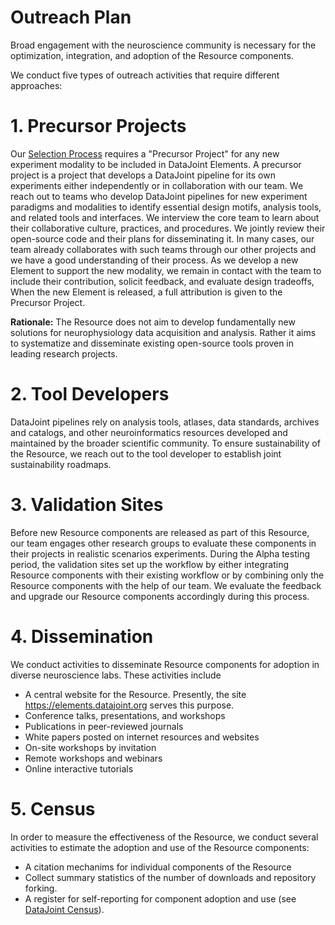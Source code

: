 # Outreach Plan

Broad engagement with the neuroscience community is necessary for the optimization, integration, and adoption of the Resource components.

We conduct five types of outreach activities that require different approaches:

# 1. Precursor Projects

Our [Selection Process](selection.md) requires a "Precursor Project" for any new experiment modality to be included in DataJoint Elements.
A precursor project is a project that develops a DataJoint pipeline for its own experiments either independently or in collaboration with our team.
We reach out to teams who develop DataJoint pipelines for new experiment paradigms and modalities to identify essential design motifs, analysis tools, and related tools and interfaces.
We interview the core team to learn about their collaborative culture, practices, and procedures.
We jointly review their open-source code and their plans for disseminating it.
In many cases, our team already collaborates with such teams through our other projects and we have a good understanding of their process.
As we develop a new Element to support the new modality, we remain in contact with the team to include their contribution, solicit feedback, and evaluate design tradeoffs,  
When the new Element is released, a full attribution is given to the Precursor Project.

**Rationale:** The Resource does not aim to develop fundamentally new solutions for neurophysiology data acquisition and analysis. Rather it aims to systematize and disseminate existing open-source tools proven in leading research projects.

# 2. Tool Developers

DataJoint pipelines rely on analysis tools, atlases, data standards, archives and catalogs, and other neuroinformatics resources developed and maintained by the broader scientific community.
To ensure sustainability of the Resource, we reach out to the tool developer to establish joint sustainability roadmaps.

# 3. Validation Sites

Before new Resource components are released as part of this Resource, our team engages other research groups to evaluate these components in their projects in realistic scenarios experiments. During the Alpha testing period, the validation sites set up the workflow by either integrating Resource components with their existing workflow or by combining only the Resource components with the help of our team. We evaluate the feedback and upgrade our Resource components accordingly during this process.

# 4. Dissemination

We conduct activities to disseminate Resource components for adoption in diverse neuroscience labs. These activities include

- A central website for the Resource. Presently, the site https://elements.datajoint.org serves this purpose.
- Conference talks, presentations, and workshops
- Publications in peer-reviewed journals
- White papers posted on internet resources and websites
- On-site workshops by invitation
- Remote workshops and webinars
- Online interactive tutorials

# 5. Census

In order to measure the effectiveness of the Resource, we conduct several activities to estimate the adoption and use of the Resource components:

- A citation mechanims for individual components of the Resource
- Collect summary statistics of the number of downloads and repository forking.
- A register for self-reporting for component adoption and use (see [DataJoint Census](https://community.datajoint.io)).
